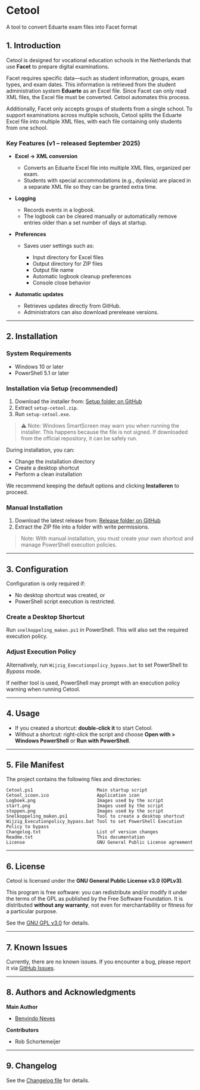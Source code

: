 # Cetool

A tool to convert Eduarte exam files into Facet format

## 1. Introduction

Cetool is designed for vocational education schools in the Netherlands that use **Facet** to prepare digital examinations.

Facet requires specific data—such as student information, groups, exam types, and exam dates. This information is retrieved from the student administration system **Eduarte** as an Excel file. Since Facet can only read XML files, the Excel file must be converted. Cetool automates this process.

Additionally, Facet only accepts groups of students from a single school. To support examinations across multiple schools, Cetool splits the Eduarte Excel file into multiple XML files, with each file containing only students from one school.

### Key Features (v1 – released September 2025)

* **Excel → XML conversion**

  * Converts an Eduarte Excel file into multiple XML files, organized per exam.
  * Students with special accommodations (e.g., dyslexia) are placed in a separate XML file so they can be granted extra time.

* **Logging**

  * Records events in a logbook.
  * The logbook can be cleared manually or automatically remove entries older than a set number of days at startup.

* **Preferences**

  * Saves user settings such as:

    * Input directory for Excel files
    * Output directory for ZIP files
    * Output file name
    * Automatic logbook cleanup preferences
    * Console close behavior

* **Automatic updates**

  * Retrieves updates directly from GitHub.
  * Administrators can also download prerelease versions.

---

## 2. Installation

### System Requirements

* Windows 10 or later
* PowerShell 5.1 or later

### Installation via Setup (recommended)

1. Download the installer from:
   [Setup folder on GitHub](https://github.com/examencentrumtcr/cetool/tree/main/setup)
2. Extract `setup-cetool.zip`.
3. Run `setup-cetool.exe`.

> ⚠️ Note: Windows SmartScreen may warn you when running the installer. This happens because the file is not signed. If downloaded from the official repository, it can be safely run.

During installation, you can:

* Change the installation directory
* Create a desktop shortcut
* Perform a clean installation

We recommend keeping the default options and clicking **Installeren** to proceed.

### Manual Installation

1. Download the latest release from:
   [Release folder on GitHub](https://github.com/examencentrumtcr/cetool/tree/main/release)
2. Extract the ZIP file into a folder with write permissions.

> Note: With manual installation, you must create your own shortcut and manage PowerShell execution policies.

---

## 3. Configuration

Configuration is only required if:

* No desktop shortcut was created, or
* PowerShell script execution is restricted.

### Create a Desktop Shortcut

Run `snelkoppeling_maken.ps1` in PowerShell. This will also set the required execution policy.

### Adjust Execution Policy

Alternatively, run `Wijzig_Executionpolicy_bypass.bat` to set PowerShell to *Bypass* mode.

If neither tool is used, PowerShell may prompt with an execution policy warning when running Cetool.

---

## 4. Usage

* If you created a shortcut: **double-click it** to start Cetool.
* Without a shortcut: right-click the script and choose **Open with > Windows PowerShell** or **Run with PowerShell**.

---

## 5. File Manifest

The project contains the following files and directories:

```
Cetool.ps1                        Main startup script
Cetool_icoon.ico                  Application icon
Logboek.png                       Images used by the script
start.png                         Images used by the script
stoppen.png                       Images used by the script
Snelkoppeling_maken.ps1           Tool to create a desktop shortcut
Wijzig_Executionpolicy_bypass.bat Tool to set PowerShell Execution Policy to bypass
Changelog.txt                     List of version changes
Readme.txt                        This documentation
License                           GNU General Public License agreement
```

---

## 6. License

Cetool is licensed under the **GNU General Public License v3.0 (GPLv3)**.

This program is free software: you can redistribute and/or modify it under the terms of the GPL as published by the Free Software Foundation.
It is distributed **without any warranty**, not even for merchantability or fitness for a particular purpose.

See the [GNU GPL v3.0](https://www.gnu.org/licenses/gpl-3.0.html) for details.

---

## 7. Known Issues

Currently, there are no known issues.
If you encounter a bug, please report it via [GitHub Issues](https://github.com/examencentrumtcr/cetool/issues).

---

## 8. Authors and Acknowledgments

**Main Author**

* [Benvindo Neves](https://neveshuis.nl/over-mij)

**Contributors**

* Rob Schortemeijer

---

## 9. Changelog

See the [Changelog file](https://github.com/examencentrumtcr/cetool/tree/main/Changelog.txt) for details.

